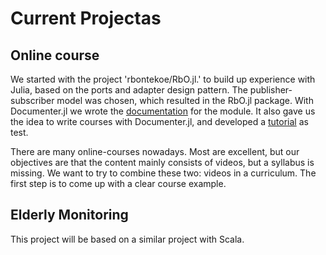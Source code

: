 # Current Projectas

## Online course

We started with the project 'rbontekoe/RbO.jl.' to build up experience with Julia, based on the ports and adapter design pattern. The publisher-subscriber model was chosen, which resulted in the RbO.jl package. With Documenter.jl we wrote the [documentation](https://rbontekoe.github.io/RbO.jl/) for the module. It also gave us the idea to write courses with Documenter.jl, and developed a [tutorial](https://rbontekoe.github.io/tutorial_rbo/) as test.

There are many online-courses nowadays. Most are excellent, but our objectives are that the content mainly consists of videos, but a syllabus is missing. We want to try to combine these two: videos in a curriculum. The first step is to come up with a clear course example.

## Elderly Monitoring

This project will be based on a similar project with Scala.
